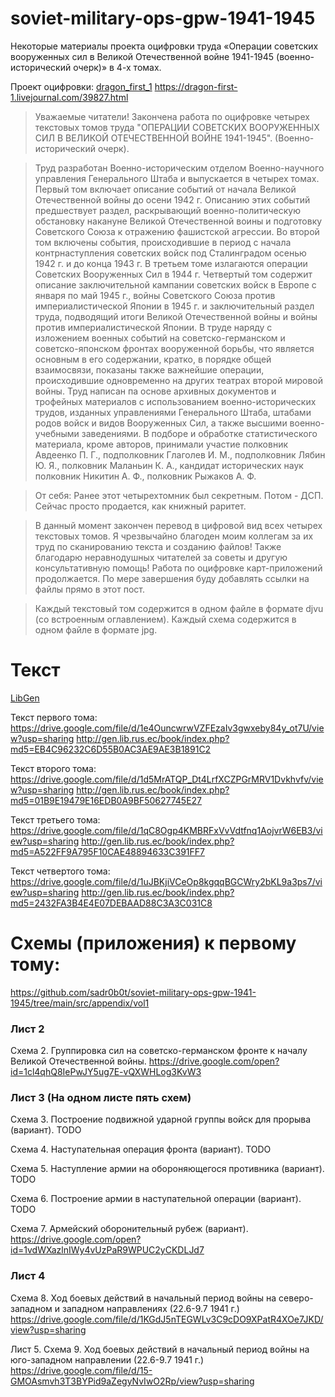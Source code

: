 # soviet-military-ops-gpw-1941-1945

Некоторые материалы проекта оцифровки труда «Операции советских вооруженных сил в Великой Отечественной войне 1941-1945 (военно-исторический очерк)» в 4-х томах.

Проект оцифровки: [dragon_first_1](https://dragon-first-1.livejournal.com/) 
https://dragon-first-1.livejournal.com/39827.html

> Уважаемые читатели!
Закончена работа по оцифровке четырех текстовых томов труда "ОПЕРАЦИИ СОВЕТСКИХ ВООРУЖЕННЫХ СИЛ В ВЕЛИКОЙ ОТЕЧЕСТВЕННОЙ ВОЙНЕ 1941-1945". (Военно-исторический очерк).

> Труд разработан Военно-историческим отделом Военно-научного управления Генерального Штаба и выпускается в четырех томах. Первый том включает описание событий от начала Великой Отечествен­ной войны до осени 1942 г. Описанию этих событий предшествует раздел, раскрывающий военно-политическую обстановку накануне Великой Оте­чественной воины и подготовку Советского Союза к отражению фашистской агрессии.
Во второй том включены события, происходившие в период с начала контрнаступления советских войск под Сталинградом осенью 1942 г. и до конца 1943 г.
В третьем томе излагаются операции Советских Вооруженных Сил в 1944 г.
Четвертый том содержит описание заключительной кампании совет­ских войск в Европе с января по май 1945 г., войны Советского Союза против империалистической Японии в 1945 г. и заключительный раздел труда, подводящий итоги Великой Отечественной войны и войны против империалистической Японии.
В труде наряду с изложением военных событий на советско-германском и советско-японском фронтах вооруженной борьбы, что является основным в его содержании, кратко, в порядке общей взаимосвязи, показаны также важнейшие операции, происходившие одновременно на других театрах вто­рой мировой войны.
Труд написан па основе архивных документов и трофейных материалов с использованием военно-исторических трудов, изданных управлениями Ге­нерального Штаба, штабами родов войск и видов Вооруженных Сил, а так­же высшими военно-учебными заведениями.
В подборе и обработке статистического материала, кроме авторов, принимали участие полковник Авдеенко П. Г., подполковник Глаголев И. М., подполковник Лябин Ю. Я., полковник Маланьин К. А., кандидат истори­ческих наук полковник Никитин А. Ф., полковник Рыжаков А. Ф.

> От себя:
Ранее этот четырехтомник был секретным.
Потом - ДСП.
Сейчас просто продается, как книжный раритет.

> В данный момент закончен перевод в цифровой вид всех четырех текстовых томов.
Я чрезвычайно благоден моим коллегам за их труд по сканированию текста и созданию файлов!
Также благодарю неравнодушных читателей за советы и другую консультативную помощь!
Работа по оцифровке карт-приложений продолжается.
По мере завершения буду добавлять ссылки на файлы прямо в этот пост.

> Каждый текстовый том содержится в одном файле в формате djvu (со встроенным оглавлением).
Каждый схема содержится в одном файле в формате jpg.


# Текст

[LibGen](http://libgen.rs/search.php?req=+%09Операции+советских+вооруженных+сил+в+Великой+Отечественной+войне&open=0&res=25&view=simple&phrase=1&column=def)

Текст первого тома: 
https://drive.google.com/file/d/1e4OuncwrwVZFEzaIv3gwxeby84y_ot7U/view?usp=sharing
http://gen.lib.rus.ec/book/index.php?md5=EB4C96232C6D55B0AC3AE9AE3B1891C2

Текст второго тома: 
https://drive.google.com/file/d/1d5MrATQP_Dt4LrfXCZPGrMRV1Dvkhvfv/view?usp=sharing 
http://gen.lib.rus.ec/book/index.php?md5=01B9E19479E16EDB0A9BF50627745E27

Текст третьего тома: 
https://drive.google.com/file/d/1qC8Ogp4KMBRFxVvVdtfnq1AojvrW6EB3/view?usp=sharing 
http://gen.lib.rus.ec/book/index.php?md5=A522FF9A795F10CAE48894633C391FF7

Текст четвертого тома: 
https://drive.google.com/file/d/1uJBKjiVCeOp8kgqqBGCWry2bKL9a3ps7/view?usp=sharing 
http://gen.lib.rus.ec/book/index.php?md5=2432FA3B4E4E07DEBAAD88C3A3C031C8

# Схемы (приложения) к первому тому:

https://github.com/sadr0b0t/soviet-military-ops-gpw-1941-1945/tree/main/src/appendix/vol1

### Лист 2

Схема 2. Группировка сил на советско-германском фронте к началу Великой Отечественной войны. 
https://drive.google.com/open?id=1cl4qhQ8IePwJY5ug7E-vQXWHLog3KvW3

### Лист 3 (На одном листе пять схем)

Схема 3. Построение подвижной ударной группы войск для прорыва (вариант). 
TODO

Схема 4. Наступательная операция фронта (вариант). 
TODO

Схема 5. Наступление армии на обороняющегося противника (вариант). 
TODO

Схема 6. Построение армии в наступательной операции (вариант). 
TODO

Схема 7. Армейский оборонительный рубеж (вариант). 
https://drive.google.com/open?id=1vdWXazlnIWy4vUzPaR9WPUC2yCKDLJd7

### Лист 4

Схема 8. Ход боевых действий в начальный период войны на северо-западном и западном направлениях (22.6-9.7 1941 г.) 
https://drive.google.com/file/d/1KGdJ5nTEGWLv3C9cDO9XPatR4XOe7JKD/view?usp=sharing

Лист 5. Схема 9. Ход боевых действий в начальный период войны на юго-западном направлении (22.6-9.7 1941 г.) 
https://drive.google.com/file/d/15-GMOAsmvh3T3BYPid9aZegyNvIwO2Rp/view?usp=sharing

